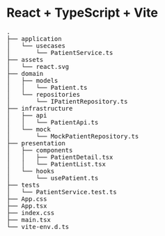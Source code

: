 # React + TypeScript + Vite

<pre>
.
├── application
│   └── usecases
│       └── PatientService.ts
├── assets
│   └── react.svg
├── domain
│   ├── models
│   │   └── Patient.ts
│   └── repositories
│       └── IPatientRepository.ts
├── infrastructure
│   ├── api
│   │   └── PatientApi.ts
│   └── mock
│       └── MockPatientRepository.ts
├── presentation
│   ├── components
│   │   ├── PatientDetail.tsx
│   │   └── PatientList.tsx
│   └── hooks
│       └── usePatient.ts
├── tests
│   └── PatientService.test.ts
├── App.css
├── App.tsx
├── index.css
├── main.tsx
└── vite-env.d.ts
</pre>
